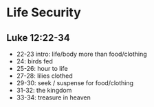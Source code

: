 <!-- .slide: <%= bg("unsplash-Jztmx9yqjBw-stars.jpg") %> id="title" -->
# Life Security
## Luke 12:22-34

>>>
+ 22-23 intro: life/body more than food/clothing
+ 24: birds fed
+ 25-26: hour to life
+ 27-28: lilies clothed
+ 29-30: seek / suspense for food/clothing
+ 31-32: the kingdom
+ 33-34: treasure in heaven
